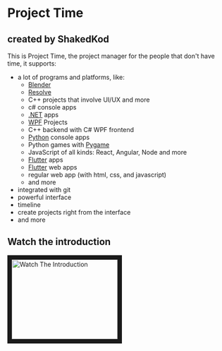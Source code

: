 # Project Time

## created by ShakedKod

This is Project Time, the project manager for the people that don't have time,
it supports:

* a lot of programs and platforms, like:
    * [Blender](https://blender.org)
    * [Resolve](https://www.blackmagicdesign.com/products/davinciresolve)
    * C++ projects that involve UI/UX and more
    * c# console apps
    * [.NET](https://dotnet.microsoft.com) apps
    * [WPF](https://docs.microsoft.com/en-us/visualstudio/designers/getting-started-with-wpf) Projects
    * C++ backend with C# WPF frontend
    * [Python](https://python.org) console apps
    * Python games with [Pygame](https://www.pygame.org)
    * JavaScript of all kinds: React, Angular, Node and more
    * [Flutter](https://flutter.dev) apps
    * [Flutter](https://flutter.dev) web apps
    * regular web app (with html, css, and javascript)
    * and more
* integrated with git
* powerful interface
* timeline
* create projects right from the interface
* and more

## Watch the introduction
<a href="https://youtube.com/NotExsistsYet" target="_blank">
    <img src="https://img.youtube.com/vi/SiGxu2N9ndU/mqdefault.jpg" alt="Watch The Introduction" width="240" height="180" border="10"/>
</a>